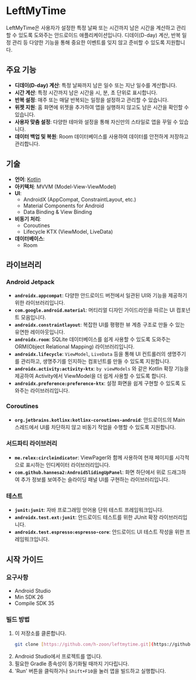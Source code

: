 
# LeftMyTime

LeftMyTime은 사용자가 설정한 특정 날짜 또는 시간까지 남은 시간을 계산하고 관리할 수 있도록 도와주는 안드로이드 애플리케이션입니다. 디데이(D-day) 계산, 반복 일정 관리 등 다양한 기능을 통해 중요한 이벤트를 잊지 않고 준비할 수 있도록 지원합니다.

## 주요 기능

* **디데이(D-day) 계산**: 특정 날짜까지 남은 일수 또는 지난 일수를 계산합니다.
* **시간 계산**: 특정 시간까지 남은 시간을 시, 분, 초 단위로 표시합니다.
* **반복 설정**: 매주 또는 매달 반복되는 일정을 설정하고 관리할 수 있습니다.
* **위젯 지원**: 홈 화면에 위젯을 추가하여 앱을 실행하지 않고도 남은 시간을 확인할 수 있습니다.
* **사용자 맞춤 설정**: 다양한 테마와 설정을 통해 자신만의 스타일로 앱을 꾸밀 수 있습니다.
* **데이터 백업 및 복원**: Room 데이터베이스를 사용하여 데이터를 안전하게 저장하고 관리합니다.

## 기술

* **언어**: [Kotlin](https://kotlinlang.org/)
* **아키텍처**: MVVM (Model-View-ViewModel)
* **UI**:
    * AndroidX (AppCompat, ConstraintLayout, etc.)
    * Material Components for Android
    * Data Binding & View Binding
* **비동기 처리**:
    * Coroutines
    * Lifecycle KTX (ViewModel, LiveData)
* **데이터베이스**:
    * Room

## 라이브러리

### Android Jetpack

* **`androidx.appcompat`**: 다양한 안드로이드 버전에서 일관된 UI와 기능을 제공하기 위한 라이브러리입니다.
* **`com.google.android.material`**: 머티리얼 디자인 가이드라인을 따르는 UI 컴포넌트 모음입니다.
* **`androidx.constraintlayout`**: 복잡한 UI를 평평한 뷰 계층 구조로 만들 수 있는 유연한 레이아웃입니다.
* **`androidx.room`**: SQLite 데이터베이스를 쉽게 사용할 수 있도록 도와주는 ORM(Object Relational Mapping) 라이브러리입니다.
* **`androidx.lifecycle`**: `ViewModel`, `LiveData` 등을 통해 UI 컨트롤러의 생명주기를 관리하고, 생명주기를 인지하는 컴포넌트를 만들 수 있도록 지원합니다.
* **`androidx.activity:activity-ktx`**: `by viewModels` 와 같은 Kotlin 확장 기능을 제공하여 Activity에서 ViewModel을 더 쉽게 사용할 수 있도록 합니다.
* **`androidx.preference:preference-ktx`**: 설정 화면을 쉽게 구현할 수 있도록 도와주는 라이브러리입니다.

### Coroutines
* **`org.jetbrains.kotlinx:kotlinx-coroutines-android`**: 안드로이드의 Main 스레드에서 UI를 차단하지 않고 비동기 작업을 수행할 수 있도록 지원합니다.

### 서드파티 라이브러리
* **`me.relex:circleindicator`**: ViewPager와 함께 사용하여 현재 페이지를 시각적으로 표시하는 인디케이터 라이브러리입니다.
* **`com.github.hannesa2:AndroidSlidingUpPanel`**: 화면 하단에서 위로 드래그하여 추가 정보를 보여주는 슬라이딩 패널 UI를 구현하는 라이브러리입니다.

### 테스트
* **`junit:junit`**: 자바 프로그래밍 언어용 단위 테스트 프레임워크입니다.
* **`androidx.test.ext:junit`**: 안드로이드 테스트를 위한 JUnit 확장 라이브러리입니다.
* **`androidx.test.espresso:espresso-core`**: 안드로이드 UI 테스트 작성을 위한 프레임워크입니다.

## 시작 가이드

### 요구사항

* Android Studio
* Min SDK 26
* Compile SDK 35

### 빌드 방법

1.  이 저장소를 클론합니다.
    ```bash
    git clone [https://github.com/h-zoon/leftmytime.git](https://github.com/h-zoon/leftmytime.git)
    ```
2.  Android Studio에서 프로젝트를 엽니다.
3.  필요한 Gradle 종속성이 동기화될 때까지 기다립니다.
4.  'Run' 버튼을 클릭하거나 `Shift+F10`을 눌러 앱을 빌드하고 실행합니다.
